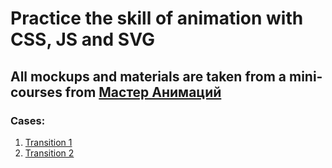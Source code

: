# Practice the skill of animation with CSS, JS and SVG
## All mockups and materials are taken from a mini-courses from [Мастер Анимаций](https://htmlacademy.ru/levelup/animation-pack)

### Cases:
1. [Transition 1](transition-case-1)
2. [Transition 2](transition-case-2)